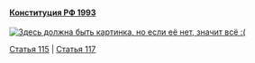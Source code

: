 #### [Конституция РФ 1993](https://lalawland.github.io/eurasia/russia/const)

[![Здесь должна быть картинка, но если её нет, значит всё :(](https://sun9-east.userapi.com/sun9-34/s/v1/ig2/BAG20K8VG3XOxpTQ9jv7gML08pGYN0Zcdg_hmr6bvwoEbjAO5rh_3F682Cbdbel5zkqagMSfsqlq6KS08SNbC60E.jpg?size=1280x720&quality=95&type=album)](https://sun9-east.userapi.com/sun9-34/s/v1/ig2/BAG20K8VG3XOxpTQ9jv7gML08pGYN0Zcdg_hmr6bvwoEbjAO5rh_3F682Cbdbel5zkqagMSfsqlq6KS08SNbC60E.jpg?size=1280x720&quality=95&type=album)

[Статья 115](https://lalawland.github.io/eurasia/russia/const/art115) | [Статья 117](https://lalawland.github.io/eurasia/russia/const/art117)
